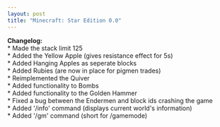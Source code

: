 ```yaml
---
layout: post
title: "Minecraft: Star Edition 0.0"
---
```


**Changelog:**<br>
\* Made the stack limit 125<br>
\* Added the Yellow Apple (gives resistance effect for 5s)<br>
\* Added Hanging Apples as seperate blocks<br>
\* Added Rubies (are now in place for pigmen trades)<br>
\* Reimplemented the Quiver<br>
\* Added functionality to Bombs<br>
\* Added functionality to the Golden Hammer<br>
\* Fixed a bug between the Endermen and block ids crashing the game<br>
\* Added '/info' command (displays current world's information)<br>
\* Added '/gm' command (short for /gamemode)<br>